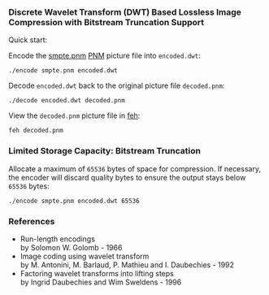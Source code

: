 ### Discrete Wavelet Transform (DWT) Based Lossless Image Compression with Bitstream Truncation Support

Quick start:

Encode the [smpte.pnm](smpte.pnm) [PNM](https://en.wikipedia.org/wiki/Netpbm) picture file into ```encoded.dwt```:

```
./encode smpte.pnm encoded.dwt
```

Decode ```encoded.dwt``` back to the original picture file ```decoded.pnm```:

```
./decode encoded.dwt decoded.pnm
```

View the ```decoded.pnm``` picture file in [feh](https://feh.finalrewind.org/):

```
feh decoded.pnm
```

### Limited Storage Capacity: Bitstream Truncation

Allocate a maximum of ```65536``` bytes of space for compression. If necessary, the encoder will discard quality bytes to ensure the output stays below ```65536``` bytes:

```
./encode smpte.pnm encoded.dwt 65536
```

### References

* Run-length encodings  
by Solomon W. Golomb - 1966
* Image coding using wavelet transform  
by M. Antonini, M. Barlaud, P. Mathieu and I. Daubechies - 1992
* Factoring wavelet transforms into lifting steps  
by Ingrid Daubechies and Wim Sweldens - 1996

